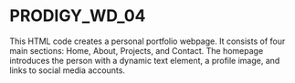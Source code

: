 # PRODIGY_WD_04
This HTML code creates a personal portfolio webpage. It consists of four main sections: Home, About, Projects, and Contact. The homepage introduces the person with a dynamic text element, a profile image, and links to social media accounts. 
